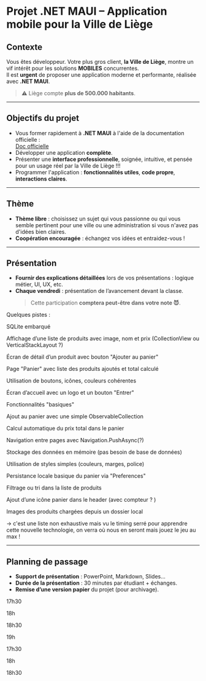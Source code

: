 # Projet .NET MAUI – Application mobile pour la Ville de Liège

## Contexte

Vous êtes développeur. Votre plus gros client, **la Ville de Liège**, montre un vif intérêt pour les solutions **MOBILES** concurrentes.  
Il est **urgent** de proposer une application moderne et performante, réalisée avec **.NET MAUI**.

> ⚠️ Liège compte **plus de 500.000 habitants**.

---

##  Objectifs du projet

- Vous former rapidement à **.NET MAUI** à l'aide de la documentation officielle :  
  [Doc officielle](https://learn.microsoft.com/fr-fr/dotnet/maui/)
- Développer une application **complète**.
- Présenter une **interface professionnelle**, soignée, intuitive, et pensée pour un usage réel par la Ville de Liège !!!
- Programmer l'application : **fonctionnalités utiles**, **code propre**, **interactions claires**.

---

##  Thème

- **Thème libre** : choisissez un sujet qui vous passionne ou qui vous semble pertinent pour une ville ou une administration si vous n'avez pas d'idées bien claires.
- **Coopération encouragée** : échangez vos idées et entraidez-vous !

---

##  Présentation

- **Fournir des explications détaillées** lors de vos présentations : logique métier, UI, UX, etc.
- **Chaque vendredi** : présentation de l’avancement devant la classe.  
  > Cette participation **comptera peut-être dans votre note 😈**.

Quelques pistes : 

  SQLite embarqué

  Affichage d’une liste de produits avec image, nom et prix (CollectionView ou VerticalStackLayout ?)

  Écran de détail d’un produit avec bouton "Ajouter au panier"

  Page "Panier" avec liste des produits ajoutés et total calculé

  Utilisation de boutons, icônes, couleurs cohérentes

  Écran d’accueil avec un logo et un bouton "Entrer"

Fonctionnalités "basiques"

  Ajout au panier avec une simple ObservableCollection

  Calcul automatique du prix total dans le panier

  Navigation entre pages avec Navigation.PushAsync(?)

  Stockage des données en mémoire (pas besoin de base de données)

  Utilisation de styles simples (couleurs, marges, police)

  Persistance locale basique du panier via "Preferences"

  Filtrage ou tri dans la liste de produits

  Ajout d’une icône panier dans le header (avec compteur ? )

  Images des produits chargées depuis un dossier local

 -> c'est une liste non exhaustive mais vu le timing serré pour apprendre cette nouvelle technologie, on verra où nous en seront mais jouez le jeu au max ! 

---

## Planning de passage

- **Support de présentation** : PowerPoint, Markdown, Slides...
- **Durée de la présentation** : 30 minutes par étudiant + échanges.
- **Remise d’une version papier** du projet (pour archivage).

17h30

18h

18h30

19h

17h30

18h

18h30
